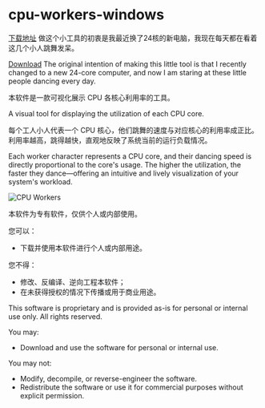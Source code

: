 # cpu-workers-windows
[下载地址](https://github.com/iMemento/cpu-workers-windows/releases)
做这个小工具的初衷是我最近换了24核的新电脑，我现在每天都在看着这几个小人跳舞发呆。      

[Download](https://github.com/iMemento/cpu-workers-windows/releases)
The original intention of making this little tool is that I recently changed to a new 24-core computer, and now I am staring at these little people dancing every day.      

本软件是一款可视化展示 CPU 各核心利用率的工具。                

A visual tool for displaying the utilization of each CPU core.

每个工人小人代表一个 CPU 核心，他们跳舞的速度与对应核心的利用率成正比。利用率越高，跳得越快，直观地反映了系统当前的运行负载情况。            

Each worker character represents a CPU core, and their dancing speed is directly proportional to the core's usage. The higher the utilization, the faster they dance—offering an intuitive and lively visualization of your system's workload.

![CPU Workers](CPU-Workers.gif)

本软件为专有软件，仅供个人或内部使用。

您可以：
- 下载并使用本软件进行个人或内部用途。

您不得：
- 修改、反编译、逆向工程本软件；
- 在未获得授权的情况下传播或用于商业用途。

This software is proprietary and is provided as-is for personal or internal use only.
All rights reserved.

You may:
- Download and use the software for personal or internal use.

You may not:
- Modify, decompile, or reverse-engineer the software.
- Redistribute the software or use it for commercial purposes without explicit permission.

